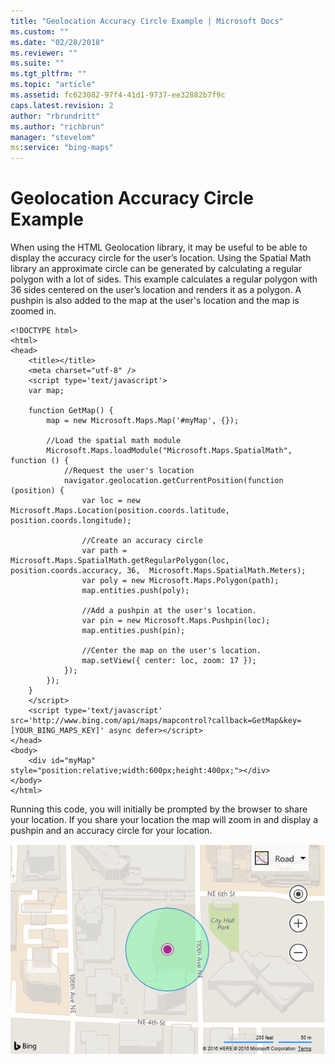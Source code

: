 ```yaml
---
title: "Geolocation Accuracy Circle Example | Microsoft Docs"
ms.custom: ""
ms.date: "02/28/2018"
ms.reviewer: ""
ms.suite: ""
ms.tgt_pltfrm: ""
ms.topic: "article"
ms.assetid: fc623082-97f4-41d1-9737-ee32882b7f9c
caps.latest.revision: 2
author: "rbrundritt"
ms.author: "richbrun"
manager: "stevelom"
ms:service: "bing-maps"
---
```

# Geolocation Accuracy Circle Example
When using the HTML Geolocation library, it may be useful to be able to display the accuracy circle for the user’s location. Using the Spatial Math library an approximate circle can be generated by calculating a regular polygon with a lot of sides. This example calculates a regular polygon with 36 sides centered on the user’s location and renders it as a polygon. A pushpin is also added to the map at the user's location and the map is zoomed in. 

```
<!DOCTYPE html>
<html>
<head>
    <title></title>
    <meta charset="utf-8" />
	<script type='text/javascript'>
    var map;

    function GetMap() {
        map = new Microsoft.Maps.Map('#myMap', {});

        //Load the spatial math module
        Microsoft.Maps.loadModule("Microsoft.Maps.SpatialMath", function () {
            //Request the user's location
            navigator.geolocation.getCurrentPosition(function (position) {
                var loc = new Microsoft.Maps.Location(position.coords.latitude, position.coords.longitude);

                //Create an accuracy circle
                var path = Microsoft.Maps.SpatialMath.getRegularPolygon(loc, position.coords.accuracy, 36,  Microsoft.Maps.SpatialMath.Meters);
                var poly = new Microsoft.Maps.Polygon(path);
                map.entities.push(poly);

                //Add a pushpin at the user's location.
                var pin = new Microsoft.Maps.Pushpin(loc);
                map.entities.push(pin);

                //Center the map on the user's location.
                map.setView({ center: loc, zoom: 17 });
            });
        });
    }
    </script>
    <script type='text/javascript' src='http://www.bing.com/api/maps/mapcontrol?callback=GetMap&key=[YOUR_BING_MAPS_KEY]' async defer></script>
</head>
<body>
    <div id="myMap" style="position:relative;width:600px;height:400px;"></div>
</body>
</html>
```

Running this code, you will initially be prompted by the browser to share your location. If you share your location the map will zoom in and display a pushpin and an accuracy circle for your location.

![BMV8_SpatialMathGeolocationAccuracyCircle](../v8-web-control/media/bmv8-spatialmathgeolocationaccuracycircle.PNG)